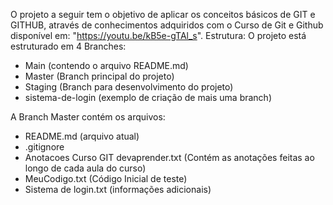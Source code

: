 O projeto a seguir tem o objetivo de aplicar os conceitos básicos de GIT e GITHUB, através de conhecimentos adquiridos com o Curso de Git e Github disponível em: "https://youtu.be/kB5e-gTAl_s".
Estrutura:
O projeto está estruturado em 4 Branches:
- Main (contendo o arquivo README.md)
- Master (Branch principal do projeto)
- Staging (Branch para desenvolvimento do projeto)
- sistema-de-login (exemplo de criação de mais uma branch)

A Branch Master contém os arquivos:
- README.md (arquivo atual)
- .gitignore
- Anotacoes Curso GIT devaprender.txt (Contém as anotações feitas ao longo de cada aula do curso)
- MeuCodigo.txt (Código Inicial de teste)
- Sistema de login.txt (informações adicionais)
